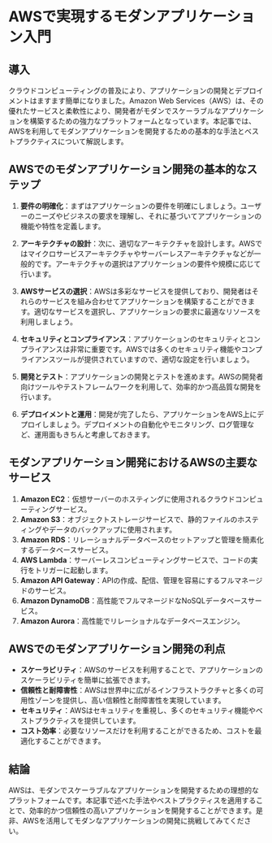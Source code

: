# AWSで実現するモダンアプリケーション入門

## 導入

クラウドコンピューティングの普及により、アプリケーションの開発とデプロイメントはますます簡単になりました。Amazon Web Services（AWS）は、その優れたサービスと柔軟性により、開発者がモダンでスケーラブルなアプリケーションを構築するための強力なプラットフォームとなっています。本記事では、AWSを利用してモダンアプリケーションを開発するための基本的な手法とベストプラクティスについて解説します。

## AWSでのモダンアプリケーション開発の基本的なステップ

1. **要件の明確化**：まずはアプリケーションの要件を明確にしましょう。ユーザーのニーズやビジネスの要求を理解し、それに基づいてアプリケーションの機能や特性を定義します。

2. **アーキテクチャの設計**：次に、適切なアーキテクチャを設計します。AWSではマイクロサービスアーキテクチャやサーバーレスアーキテクチャなどが一般的です。アーキテクチャの選択はアプリケーションの要件や規模に応じて行います。

3. **AWSサービスの選択**：AWSは多彩なサービスを提供しており、開発者はそれらのサービスを組み合わせてアプリケーションを構築することができます。適切なサービスを選択し、アプリケーションの要求に最適なリソースを利用しましょう。

4. **セキュリティとコンプライアンス**：アプリケーションのセキュリティとコンプライアンスは非常に重要です。AWSでは多くのセキュリティ機能やコンプライアンスツールが提供されていますので、適切な設定を行いましょう。

5. **開発とテスト**：アプリケーションの開発とテストを進めます。AWSの開発者向けツールやテストフレームワークを利用して、効率的かつ高品質な開発を行います。

6. **デプロイメントと運用**：開発が完了したら、アプリケーションをAWS上にデプロイしましょう。デプロイメントの自動化やモニタリング、ログ管理など、運用面もきちんと考慮しておきます。

## モダンアプリケーション開発におけるAWSの主要なサービス

1. **Amazon EC2**：仮想サーバーのホスティングに使用されるクラウドコンピューティングサービス。
2. **Amazon S3**：オブジェクトストレージサービスで、静的ファイルのホスティングやデータのバックアップに使用されます。
3. **Amazon RDS**：リレーショナルデータベースのセットアップと管理を簡素化するデータベースサービス。
4. **AWS Lambda**：サーバーレスコンピューティングサービスで、コードの実行をトリガーに起動します。
5. **Amazon API Gateway**：APIの作成、配信、管理を容易にするフルマネージドのサービス。
6. **Amazon DynamoDB**：高性能でフルマネージドなNoSQLデータベースサービス。
7. **Amazon Aurora**：高性能でリレーショナルなデータベースエンジン。

## AWSでのモダンアプリケーション開発の利点

- **スケーラビリティ**：AWSのサービスを利用することで、アプリケーションのスケーラビリティを簡単に拡張できます。
- **信頼性と耐障害性**：AWSは世界中に広がるインフラストラクチャと多くの可用性ゾーンを提供し、高い信頼性と耐障害性を実現しています。
- **セキュリティ**：AWSはセキュリティを重視し、多くのセキュリティ機能やベストプラクティスを提供しています。
- **コスト効率**：必要なリソースだけを利用することができるため、コストを最適化することができます。

## 結論

AWSは、モダンでスケーラブルなアプリケーションを開発するための理想的なプラットフォームです。本記事で述べた手法やベストプラクティスを適用することで、効率的かつ信頼性の高いアプリケーションを開発することができます。是非、AWSを活用してモダンなアプリケーションの開発に挑戦してみてください。
